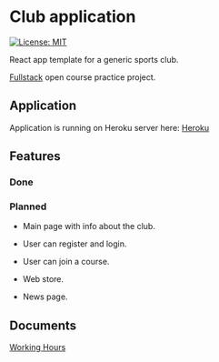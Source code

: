 # Club application

[![License: MIT](https://img.shields.io/badge/License-MIT-yellow.svg)](https://opensource.org/licenses/MIT)

React app template for a generic sports club.

[Fullstack](https://fullstackopen.com/en/) open course practice project. 

## Application

Application is running on Heroku server here: [Heroku](https://club-webstore.herokuapp.com/)

## Features

### Done

### Planned

* Main page with info about the club.

* User can register and login.

* User can join a course.

* Web store.

* News page.

## Documents

[Working Hours](https://github.com/macwille/club-webstore/blob/main/documents/work-hours.md)
